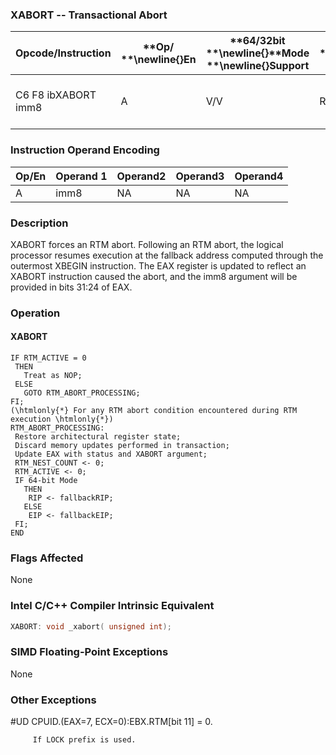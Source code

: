 ### XABORT -- Transactional Abort


|**Opcode/Instruction**|**Op/ **\newline{}**En**|**64/32bit **\newline{}**Mode **\newline{}**Support**|**CPUID **\newline{}**Feature **\newline{}**Flag**|**Description**|
|----------------------|------------------------|-----------------------------------------------------|--------------------------------------------------|---------------|
|C6 F8 ibXABORT imm8|A|V/V|RTM|Causes an RTM abort if in RTM execution|
### Instruction Operand Encoding


|Op/En|Operand 1|Operand2|Operand3|Operand4|
|-----|---------|--------|--------|--------|
|A|imm8|NA|NA|NA|
### Description


XABORT forces an RTM abort. Following an RTM abort, the logical processor resumes execution at the fallback address computed through the outermost XBEGIN instruction. The EAX register is updated to reflect an XABORT instruction caused the abort, and the imm8 argument will be provided in bits 31:24 of EAX. 


### Operation
#### XABORT
```info-verb
IF RTM_ACTIVE = 0
 THEN 
   Treat as NOP;
 ELSE
   GOTO RTM_ABORT_PROCESSING;
FI;
(\htmlonly{*} For any RTM abort condition encountered during RTM execution \htmlonly{*})
RTM_ABORT_PROCESSING:
 Restore architectural register state;
 Discard memory updates performed in transaction;
 Update EAX with status and XABORT argument;
 RTM_NEST_COUNT <- 0;
 RTM_ACTIVE <- 0;
 IF 64-bit Mode
   THEN
    RIP <- fallbackRIP;
   ELSE
    EIP <- fallbackEIP;
 FI;
END
```
### Flags Affected


None


### Intel C/C++ Compiler Intrinsic Equivalent

```cpp
XABORT: void _xabort( unsigned int);
```
### SIMD Floating-Point Exceptions


None

### Other Exceptions


#UD CPUID.(EAX=7, ECX=0):EBX.RTM[bit 11] = 0.

         If LOCK prefix is used.

